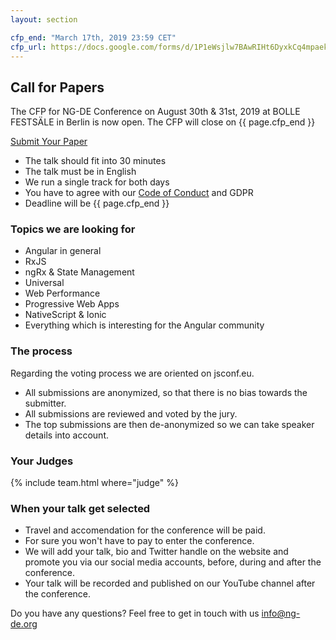 ```yaml
---
layout: section

cfp_end: "March 17th, 2019 23:59 CET"
cfp_url: https://docs.google.com/forms/d/1P1eWsjlw7BAwRIHt6DyxkCq4mpaek_2aM8rtiF0D7pg
---
```


## Call for Papers

The CFP for NG-DE Conference on August 30th & 31st, 2019 at BOLLE FESTSÄLE in Berlin is now open. The CFP will close on {{ page.cfp_end }}

<div class="cfp">
  <div class="cfp__cta">
    <a class="button button--xlarge" href="{{ page.cfp_url }}" target="_blank" rel="nofollow noopener">
      <span class="button__scale">Submit Your Paper</span>
    </a>
  </div>
</div>

- The talk should fit into 30 minutes
- The talk must be in English
- We run a single track for both days
- You have to agree with our [Code of Conduct](/code-of-conduct) and GDPR
- Deadline will be {{ page.cfp_end }}

### Topics we are looking for

- Angular in general
- RxJS
- ngRx & State Management
- Universal
- Web Performance
- Progressive Web Apps
- NativeScript & Ionic
- Everything which is interesting for the Angular community

### The process

Regarding the voting process we are oriented on jsconf.eu.

- All submissions are anonymized, so that there is no bias towards the submitter.
- All submissions are reviewed and voted by the jury.
- The top submissions are then de-anonymized so we can take speaker details into account.

### Your Judges

{% include team.html where="judge" %}

### When your talk get selected

- Travel and accomendation for the conference will be paid.
- For sure you won't have to pay to enter the conference.
- We will add your talk, bio and Twitter handle on the website and promote you via our social media accounts, before, during and after the conference.
- Your talk will be recorded and published on our YouTube channel after the conference.

Do you have any questions? Feel free to get in touch with us [info@ng-de.org](mailto:info@ng-de.org)
